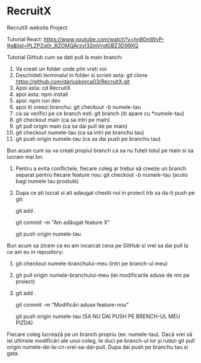 # RecruitX

RecruitX website Project

Tutorial React: https://www.youtube.com/watch?v=hn80mWvP-9g&list=PLZPZq0r_RZOMQArzyI32mVndGBZ3D99XQ

Tutorial Github cum sa dati pull la main branch:

1. Va creati un folder unde plm vreti voi
2. Deschideti terminalul in folder si scrieti asta: git clone https://github.com/dariusborca03/RecruitX.git
3. Apoi asta: cd RecruitX
4. apoi asta: npm install 
5. apoi: npm run dev
6. apoi iti creezi branchu: git checkout -b numele-tau
7. ca sa verifici pe ce branch esti: git branch (iti apare cu *numele-tau)
8. git checkout main (ca sa intri pe main)
9. git pull origin main (ca sa dai pull de pe main)
10. git checkout numele-tau (ca sa intri pe branchu tau)
11. git push origin numele-tau (ca sa dai push pe branchu tau)

Bun acum cum sa va creati propiul branch ca sa nu futeti totul pe main si sa lucram mai bn:

1. Pentru a evita conflictele, fiecare coleg ar trebui să creeze un branch separat pentru fiecare feature nou:
   git checkout -b numele-tau (acolo bagi numele tau prostule)
2. Dupa ce ati lucrat si ati adaugat chestii noi in proiect trb sa da-ti push pe git:

   git add .
   
   git commit -m "Am adăugat feature X"
   
   git push origin numele-tau

Bun acum sa zicem ca eu am incarcat ceva pe GitHub si vrei sa dai pull la ce am eu in repository:

1. git checkout numele-branchului-meu (intri pe branch-ul meu)
2. git pull origin numele-branchului-meu (iei modificarile aduse de mn pe proiect)
3.
   git add .
  
   git commit -m "Modificări aduse feature-nou"
  
   git push origin numele-tau (SA NU DAI PUSH PE BRENCH-UL MEU PIZDA)

Fiecare coleg lucrează pe un branch propriu (ex: numele-tau).
Dacă vrei să iei ultimele modificări ale unui coleg, te duci pe branch-ul lor și rulezi git pull origin numele-de-la-cn-vrei-sa-dai-pull.
Dupa dai push pe branchu tau si gata.
